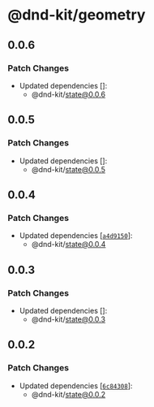 # @dnd-kit/geometry

## 0.0.6

### Patch Changes

- Updated dependencies []:
  - @dnd-kit/state@0.0.6

## 0.0.5

### Patch Changes

- Updated dependencies []:
  - @dnd-kit/state@0.0.5

## 0.0.4

### Patch Changes

- Updated dependencies [[`a4d9150`](https://github.com/clauderic/dnd-kit/commit/a4d91500124698abf58355592913f84d438faa3d)]:
  - @dnd-kit/state@0.0.4

## 0.0.3

### Patch Changes

- Updated dependencies []:
  - @dnd-kit/state@0.0.3

## 0.0.2

### Patch Changes

- Updated dependencies [[`6c84308`](https://github.com/clauderic/dnd-kit/commit/6c84308b45c55ca1324a5c752b0ec117235da9e2)]:
  - @dnd-kit/state@0.0.2
